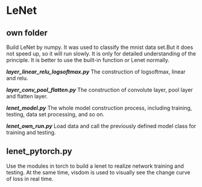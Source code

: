 # LeNet

## own folder
Build LeNet by numpy. It was used to classify the mnist data set.But it does not speed up, so it will run slowly. It is only for detailed understanding of the principle. It is better to use the built-in function or Lenet normally.

***layer_linear_relu_logsoftmax.py***
The construction of logsoftmax, linear and relu.

***layer_conv_pool_flatten.py***
The construction of convolute layer, pool layer and flatten layer.

***lenet_model.py***
The whole model construction process, including training, testing, data set processing, and so on.

***lenet_own_run.py***
Load data and call the previously defined model class for training and testing.

## lenet_pytorch.py
Use the modules in torch to build a lenet to realize network training and testing. At the same time, visdom is used to visually see the change curve of loss in real time.